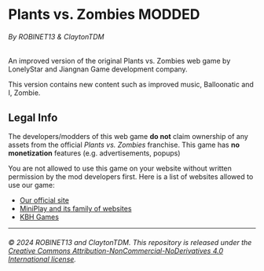 # Plants vs. Zombies MODDED

###### By ROBlNET13 & ClaytonTDM

An improved version of the original Plants vs. Zombies web game by LonelyStar and Jiangnan Game development company.

This version contains new content such as improved music, Balloonatic and I, Zombie.

## Legal Info

The developers/modders of this web game **do not** claim ownership of any assets from the official *Plants vs. Zombies* franchise. This game has **no monetization** features (e.g. advertisements, popups)

You are not allowed to use this game on your website without written permission by the mod developers first. Here is a list of websites allowed to use our game:

- [Our official site](https://roblnet13.github.io/pvz)
- [MiniPlay and its family of websites](https://www.miniplay.com/game/plants-vs-zombies)
- [KBH Games](https://kbhgames.com/game/plants-vs-zombies)

---

###### ©️ 2024 ROBlNET13 and ClaytonTDM. This repository is released under the [Creative Commons Attribution-NonCommercial-NoDerivatives 4.0 International license](https://github.com/ROBlNET13/pvz/blob/main/LICENSE).

<!-- OLD README:
cool pvz game that works as a browser extension n stuff 

(NOTE: I DONT OWN MOST OF THE ASSETS RELATED TO THE ACTUAL FRANCHISE OF P.V.Z., THIS IS A FANGAME) 
co developer is ClaytonTDM

dont use on your own site without written permission from me beforehand  

(C) 2024 ROBLNET13 and ClaytonTDM
-->
